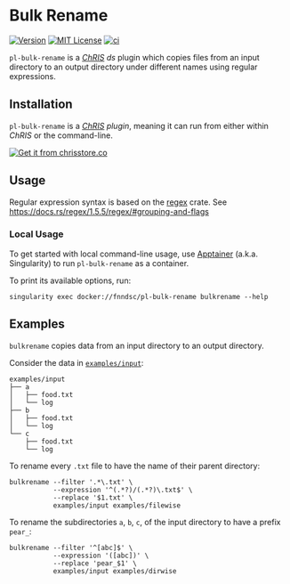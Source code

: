 # Bulk Rename

[![Version](https://img.shields.io/docker/v/fnndsc/pl-bulk-rename?sort=semver)](https://hub.docker.com/r/fnndsc/pl-bulk-rename)
[![MIT License](https://img.shields.io/github/license/fnndsc/pl-bulk-rename)](https://github.com/FNNDSC/pl-bulk-rename/blob/main/LICENSE)
[![ci](https://github.com/FNNDSC/pl-bulk-rename/actions/workflows/ci.yml/badge.svg)](https://github.com/FNNDSC/pl-bulk-rename/actions/workflows/ci.yml)

`pl-bulk-rename` is a [_ChRIS_](https://chrisproject.org/)
_ds_ plugin which copies files from an input directory to an
output directory under different names using regular expressions.

## Installation

`pl-bulk-rename` is a _[ChRIS](https://chrisproject.org/) plugin_, meaning it can
run from either within _ChRIS_ or the command-line.

[![Get it from chrisstore.co](https://ipfs.babymri.org/ipfs/QmaQM9dUAYFjLVn3PpNTrpbKVavvSTxNLE5BocRCW1UoXG/light.png)](https://chrisstore.co/plugin/pl-bulk-rename)

## Usage

Regular expression syntax is based on the [regex](https://crates.io/crates/regex) crate.
See https://docs.rs/regex/1.5.5/regex/#grouping-and-flags

### Local Usage

To get started with local command-line usage, use [Apptainer](https://apptainer.org/)
(a.k.a. Singularity) to run `pl-bulk-rename` as a container.

To print its available options, run:

```shell
singularity exec docker://fnndsc/pl-bulk-rename bulkrename --help
```

## Examples

`bulkrename` copies data from an input directory to an output directory.

Consider the data in [`examples/input`](examples/input):

```
examples/input
├── a
│   ├── food.txt
│   └── log
├── b
│   ├── food.txt
│   └── log
└── c
    ├── food.txt
    └── log
```

To rename every `.txt` file to have the name of their parent directory:

```shell
bulkrename --filter '.*\.txt' \
           --expression '^(.*?)/(.*?)\.txt$' \
           --replace '$1.txt' \
           examples/input examples/filewise
```

To rename the subdirectories `a`, `b`, `c`, of the input directory to have a prefix `pear_`:

```shell
bulkrename --filter '^[abc]$' \
           --expression '([abc])' \
           --replace 'pear_$1' \
           examples/input examples/dirwise
```
